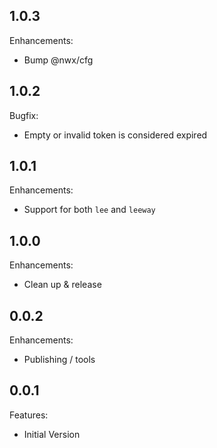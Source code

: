 ## 1.0.3

Enhancements:

  - Bump @nwx/cfg

## 1.0.2

Bugfix:

  - Empty or invalid token is considered expired

## 1.0.1

Enhancements:

  - Support for both `lee` and `leeway`

## 1.0.0

Enhancements:

  - Clean up & release

## 0.0.2

Enhancements:

  - Publishing / tools

## 0.0.1

Features:

  - Initial Version
